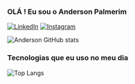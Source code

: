 ### OLÁ ! Eu sou o Anderson Palmerim

[![LinkedIn](https://img.shields.io/badge/LinkedIn-0077B5?style=for-the-badge&logo=linkedin&logoColor=white)](https://www.linkedin.com/in/anderson-palmerim-6a5a17262/)
[![Instagram](https://img.shields.io/badge/Instagram-E4405F?style=for-the-badge&logo=instagram&logoColor=white)](https://www.instagram.com/4nderson_viana/)

![Anderson GitHub stats](https://github-readme-stats.vercel.app/api?username=AndersonPViana&show_icons=true&theme=dracula)

### Tecnologias que eu uso no meu dia
![Top Langs](https://github-readme-stats.vercel.app/api/top-langs/?username=AndersonPViana&layout=compact)
